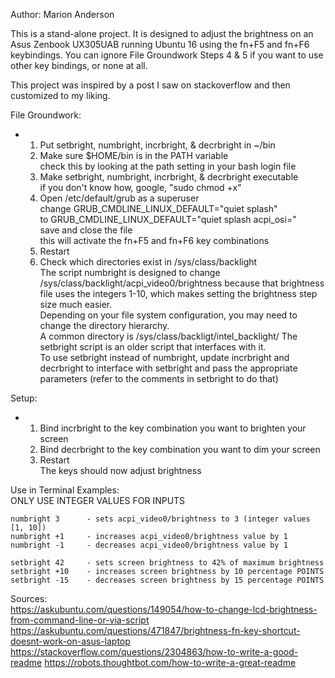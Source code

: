 Author: Marion Anderson  

This is a stand-alone project. It is designed to adjust the brightness on an Asus Zenbook UX305UAB running Ubuntu 16 using the fn+F5 and fn+F6 keybindings. You can ignore File Groundwork Steps 4 & 5 if you want to use other key bindings, or none at all.  

This project was inspired by a post I saw on stackoverflow and then customized to my liking.  

File Groundwork:   
* 1) Put setbright, numbright, incrbright, & decrbright in ~/bin  
    2) Make sure $HOME/bin is in the PATH variable  
	check this by looking at the path setting in your bash login file  
    3) Make setbright, numbright, incrbright, & decrbright executable  
         if you don't know how, google, "sudo chmod +x"  
    4) Open /etc/default/grub as a superuser  
         change GRUB_CMDLINE_LINUX_DEFAULT="quiet splash"  
         to     GRUB_CMDLINE_LINUX_DEFAULT="quiet splash acpi_osi="  
         save and close the file  
         this will activate the fn+F5 and fn+F6 key combinations  
    5) Restart  
    6) Check which directories exist in /sys/class/backlight  
         The script numbright is designed to change /sys/class/backlight/acpi_video0/brightness because that brightness file uses the integers 1-10, which makes setting the brightness step size much easier.   
         Depending on your file system configuration, you may need to change the directory hierarchy.  
         A common directory is /sys/class/backligt/intel_backlight/ The setbright script is an older script that interfaces with it.  
         To use setbright instead of numbright, update incrbright and decrbright to interface with setbright and pass the appropriate parameters (refer to the comments in setbright to do that)  
    
    
Setup: 
* 1) Bind incrbright to the key combination you want to brighten your screen  
    2) Bind decrbright to the key combination you want to dim your screen  
    3) Restart  
    The keys should now adjust brightness  

Use in Terminal Examples:  
    ONLY USE INTEGER VALUES FOR INPUTS

    numbright 3      - sets acpi_video0/brightness to 3 (integer values [1, 10])
    numbright +1     - increases acpi_video0/brightness value by 1
    numbright -1     - decreases acpi_video0/brightness value by 1

    setbright 42     - sets screen brightness to 42% of maximum brightness
    setbright +10    - increases screen brightness by 10 percentage POINTS
    setbright -15    - decreases screen brightness by 15 percentage POINTS


Sources:  
    https://askubuntu.com/questions/149054/how-to-change-lcd-brightness-from-command-line-or-via-script
    https://askubuntu.com/questions/471847/brightness-fn-key-shortcut-doesnt-work-on-asus-laptop
    https://stackoverflow.com/questions/2304863/how-to-write-a-good-readme
    https://robots.thoughtbot.com/how-to-write-a-great-readme

